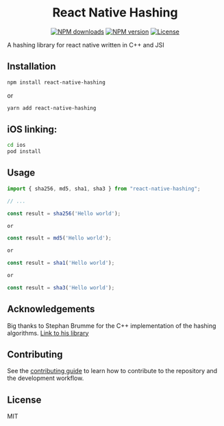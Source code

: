 <h1 align='center'>React Native Hashing</h1>

<p align="center">
  <a href="https://www.npmjs.com/package/react-native-hashing"><img src="https://img.shields.io/npm/dm/react-native-hashing.svg?style=flat-square" alt="NPM downloads"></a>
  <a href="https://www.npmjs.com/package/react-native-hashing"><img src="https://img.shields.io/npm/v/react-native-hashing.svg?style=flat-square" alt="NPM version"></a>
  <a href="/LICENSE"><img src="https://img.shields.io/npm/l/react-native-hashing.svg?style=flat-square" alt="License"></a>
</p>

[//]: # (**THIS PACKAGE IS UNDER ACTIVE DEVELOPMENT AND YOU SHOULD NOT USE IT IN PRODUCTION. IF SO, USE IT ON YOUR OWN RESPONSIBILITY.**)

A hashing library for react native written in C++ and JSI

## Installation

```sh
npm install react-native-hashing
```

or

```sh
yarn add react-native-hashing
```

## iOS linking:
```bash
cd ios
pod install
```

## Usage

```js
import { sha256, md5, sha1, sha3 } from "react-native-hashing";

// ...

const result = sha256('Hello world');

or

const result = md5('Hello world');

or

const result = sha1('Hello world');

or

const result = sha3('Hello world');
```

## Acknowledgements

Big thanks to Stephan Brumme for the C++ implementation of the hashing algorithms. [Link to his library](https://github.com/stbrumme/hash-library)

## Contributing

See the [contributing guide](CONTRIBUTING.md) to learn how to contribute to the repository and the development workflow.

## License

MIT
